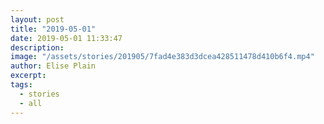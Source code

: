 ```yaml
---
layout: post
title: "2019-05-01"
date: 2019-05-01 11:33:47
description: 
image: "/assets/stories/201905/7fad4e383d3dcea428511478d410b6f4.mp4"
author: Elise Plain
excerpt: 
tags: 
  - stories
  - all
---
```



<p></p>
